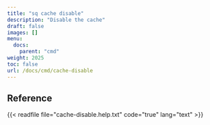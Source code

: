 ```yaml
---
title: "sq cache disable"
description: "Disable the cache"
draft: false
images: []
menu:
  docs:
    parent: "cmd"
weight: 2025
toc: false
url: /docs/cmd/cache-disable
---
```


## Reference

{{< readfile file="cache-disable.help.txt" code="true" lang="text" >}}
